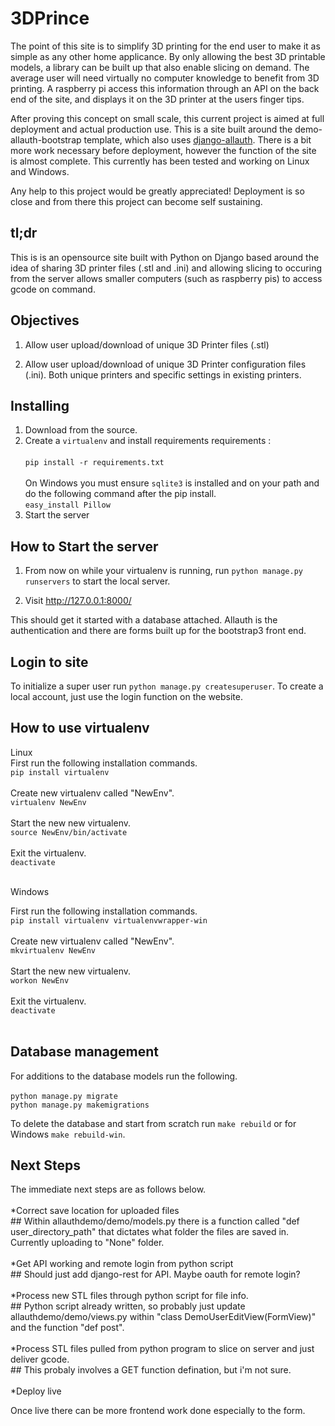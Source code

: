 # 3DPrince

The point of this site is to simplify 3D printing for the end user to make it as simple as any other home applicance. By only allowing the best 3D printable models, a library can be built up that also enable slicing on demand.  The average user will need virtually no computer knowledge to benefit from 3D printing. A raspberry pi access this information through an API on the back end of the site, and displays it on the 3D printer at the users finger tips.<br>


After proving this concept on small scale, this current project is aimed at full deployment and actual production use. This is a site built around the demo-allauth-bootstrap template, which also uses [django-allauth](https://github.com/pennersr/django-allauth). There is a bit more work necessary before deployment, however the function of the site is almost complete. This currently has been tested and working on Linux and Windows.

Any help to this project would be greatly appreciated! Deployment is so close and from there this project can become self sustaining.

## tl;dr

This is is an opensource site built with Python on Django based around the idea of sharing 3D printer files (.stl and .ini) and allowing slicing to occuring from the server allows smaller computers (such as raspberry pis) to access gcode on command. 

## Objectives

1. Allow user upload/download of unique 3D Printer files (.stl)

2. Allow user upload/download of unique 3D Printer configuration files (.ini). Both unique printers and specific settings in existing printers.


## Installing

1. Download from the source.
2. Create a ``virtualenv`` and install requirements requirements : <br> <br>``pip install -r requirements.txt``<br>
<br> On Windows you must ensure ``sqlite3`` is installed and on your path and do the following command after the pip install.
<br>``easy_install Pillow``<br>
3. Start the server

## How to Start the server

1. From now on while your virtualenv is running, run ``python manage.py runservers`` to start the local server.

2. Visit http://127.0.0.1:8000/


This should get it started with a database attached. Allauth is the authentication and there are forms built up for the bootstrap3 front end.


## Login to site

To initialize a super user run ``python manage.py createsuperuser``. To create a local account, just use the login function on the website. 

## How to use virtualenv

Linux<br>
First run the following installation commands.<br>
``pip install virtualenv`` <br><br>
Create new virtualenv called "NewEnv". <br>
``virtualenv NewEnv`` <br><br>
Start the new new virtualenv. <br>
``source NewEnv/bin/activate`` <br><br>
Exit the virtualenv.<br>
``deactivate`` <br><br>

Windows<br>

First run the following installation commands.<br>
``pip install virtualenv virtualenvwrapper-win`` <br><br>
Create new virtualenv called "NewEnv". <br>
``mkvirtualenv NewEnv`` <br><br>
Start the new new virtualenv. <br>
``workon NewEnv`` <br><br>
Exit the virtualenv.<br>
``deactivate`` <br><br>



## Database management

For additions to the database models run the following. <br><br> ``python manage.py migrate``<br>
``python manage.py makemigrations``

To delete the database and start from scratch run ``make rebuild`` or for Windows  ``make rebuild-win``.

## Next Steps

The immediate next steps are as follows below. <br><br> 
	*Correct save location for uploaded files<br>
	## Within allauthdemo/demo/models.py there is a function called "def user_directory_path" that dictates what folder the files are saved in. Currently uploading to "None" folder. <br><br>
	*Get API working and remote login from python script <br>
	## Should just add django-rest for API. Maybe oauth for remote login? <br><br>
	*Process new STL files through python script for file info.<br>
	## Python script already written, so probably just update allauthdemo/demo/views.py within "class DemoUserEditView(FormView)" and the function "def post". <br><br> 
	*Process STL files pulled from python program to slice on server and just deliver gcode.<br>
	## This probaly involves a GET function defination, but i'm not sure. <br><br> 
	*Deploy live


Once live there can be more frontend work done especially to the form.


